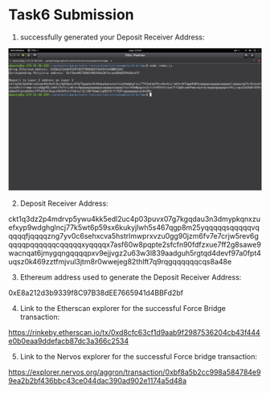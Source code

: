 # Task6 Submission

1. successfully generated your Deposit Receiver Address:

![alt text](./image0-task6.png)

2. Deposit Receiver Address:

ckt1q3dz2p4mdrvp5ywu4kk5edl2uc4p03puvx07g7kgqdau3n3dmypkqnxzuefxyp9wdghglncj77k5wt6p59sx6kukyjlwh5s467qgp8m25yqqqqqsqqqqqvqqqqqfjqqqqzng7yv0c6sehxcva5hstrlmwprxvzu0gg90jzm6fv7e7crjw5rev6gqqqqpqqqqqqcqqqqqxyqqqqx7asf60w8pqpte2sfcfn90fdfzxue7ff2g8sawe9wacnqat6jmygqngqqqqpxv9ejjvgz2u63w3l839aadguh5rgtqd4devf97a0fpt4uqsz0k469zztfmjvul3jtm8r0wwejeg82thlft7q9rqgqqqqqqcqs8a48e

3. Ethereum address used to generate the Deposit Receiver Address:

0xE8a212d3b9339f8C97B38dEE7665941d4BBFd2bf

4. Link to the Etherscan explorer for the successful Force Bridge transaction:

https://rinkeby.etherscan.io/tx/0xd8cfc63cf1d9aab9f2987536204cb43f444e0b0eaa9ddefacb87dc3a366c2534

5. Link to the Nervos explorer for the successful Force bridge transaction:

https://explorer.nervos.org/aggron/transaction/0xbf8a5b2cc998a584784e99ea2b2bf436bbc43ce044dac390ad902e1174a5d48a
